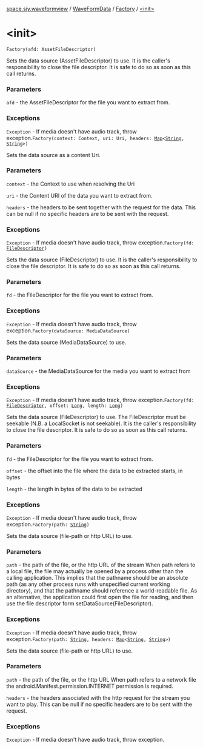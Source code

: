 [space.siy.waveformview](../../index.md) / [WaveFormData](../index.md) / [Factory](index.md) / [&lt;init&gt;](./-init-.md)

# &lt;init&gt;

`Factory(afd: AssetFileDescriptor)`

Sets the data source (AssetFileDescriptor) to use.
It is the caller's responsibility to close the file descriptor.
It is safe to do so as soon as this call returns.

### Parameters

`afd` - the AssetFileDescriptor for the file you want to extract from.

### Exceptions

`Exception` - If media doesn't have audio track, throw exception.`Factory(context: Context, uri: Uri, headers: `[`Map`](https://kotlinlang.org/api/latest/jvm/stdlib/kotlin.collections/-map/index.html)`<`[`String`](https://kotlinlang.org/api/latest/jvm/stdlib/kotlin/-string/index.html)`, `[`String`](https://kotlinlang.org/api/latest/jvm/stdlib/kotlin/-string/index.html)`>)`

Sets the data source as a content Uri.

### Parameters

`context` - the Context to use when resolving the Uri

`uri` - the Content URI of the data you want to extract from.

`headers` - the headers to be sent together with the request for the data. This can be null if no specific headers are to be sent with the request.

### Exceptions

`Exception` - If media doesn't have audio track, throw exception.`Factory(fd: `[`FileDescriptor`](http://docs.oracle.com/javase/6/docs/api/java/io/FileDescriptor.html)`)`

Sets the data source (FileDescriptor) to use.
It is the caller's responsibility to close the file descriptor.
It is safe to do so as soon as this call returns.

### Parameters

`fd` - the FileDescriptor for the file you want to extract from.

### Exceptions

`Exception` - If media doesn't have audio track, throw exception.`Factory(dataSource: MediaDataSource)`

Sets the data source (MediaDataSource) to use.

### Parameters

`dataSource` - the MediaDataSource for the media you want to extract from

### Exceptions

`Exception` - If media doesn't have audio track, throw exception.`Factory(fd: `[`FileDescriptor`](http://docs.oracle.com/javase/6/docs/api/java/io/FileDescriptor.html)`, offset: `[`Long`](https://kotlinlang.org/api/latest/jvm/stdlib/kotlin/-long/index.html)`, length: `[`Long`](https://kotlinlang.org/api/latest/jvm/stdlib/kotlin/-long/index.html)`)`

Sets the data source (FileDescriptor) to use.
The FileDescriptor must be seekable (N.B. a LocalSocket is not seekable).
It is the caller's responsibility to close the file descriptor.
It is safe to do so as soon as this call returns.

### Parameters

`fd` - the FileDescriptor for the file you want to extract from.

`offset` - the offset into the file where the data to be extracted starts, in bytes

`length` - the length in bytes of the data to be extracted

### Exceptions

`Exception` - If media doesn't have audio track, throw exception.`Factory(path: `[`String`](https://kotlinlang.org/api/latest/jvm/stdlib/kotlin/-string/index.html)`)`

Sets the data source (file-path or http URL) to use.

### Parameters

`path` - the path of the file, or the http URL of the stream
When path refers to a local file, the file may actually be opened by a process other than the calling application.
This implies that the pathname should be an absolute path (as any other process runs with unspecified current working directory),
and that the pathname should reference a world-readable file.
As an alternative, the application could first open the file for reading,
and then use the file descriptor form setDataSource(FileDescriptor).

### Exceptions

`Exception` - If media doesn't have audio track, throw exception.`Factory(path: `[`String`](https://kotlinlang.org/api/latest/jvm/stdlib/kotlin/-string/index.html)`, headers: `[`Map`](https://kotlinlang.org/api/latest/jvm/stdlib/kotlin.collections/-map/index.html)`<`[`String`](https://kotlinlang.org/api/latest/jvm/stdlib/kotlin/-string/index.html)`, `[`String`](https://kotlinlang.org/api/latest/jvm/stdlib/kotlin/-string/index.html)`>)`

Sets the data source (file-path or http URL) to use.

### Parameters

`path` - the path of the file, or the http URL
When path refers to a network file the android.Manifest.permission.INTERNET permission is required.

`headers` - the headers associated with the http request for the stream you want to play.
This can be null if no specific headers are to be sent with the request.

### Exceptions

`Exception` - If media doesn't have audio track, throw exception.